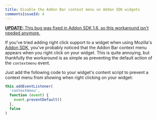 ```yaml
---
title: Disable the Addon Bar context menu on Addon SDK widgets
commentsIssueId: 4
---
```


<p>
    <ins datetime="2012-04-15T00:00:00+12:00">
        <strong>UPDATE:</strong> This bug was fixed in <a href="https://wiki.mozilla.org/Labs/Jetpack/Release_Notes/1.6">Addon SDK 1.6</a>, so this workaround isn't needed anymore.
    </ins>
</p>

If you've tried adding right click support to a widget when using Mozilla's [Addon SDK][], you've probably noticed that the Addon Bar context menu appears when you right click on your widget. This is quite annoying, but thankfully the workaround is as simple as preventing the default action of the `contextmenu` event.

Just add the following code to your widget's content script to prevent a context menu from showing when right clicking on your widget:

```javascript
this.addEventListener(
  'contextmenu',
  function (event) {
    event.preventDefault()
  },
  false
)
```

[addon sdk]: https://addons.mozilla.org/en-US/developers/builder
